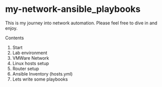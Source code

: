 # my-network-ansible_playbooks

This is my journey into network automation. Please feel free
to dive in and enjoy.

Contents
1. Start
2. Lab environment
3. VMWare Network
4. Linux hosts setup
5. Router setup
6. Ansible Inventory (hosts.yml)
7. Lets write some playbooks
